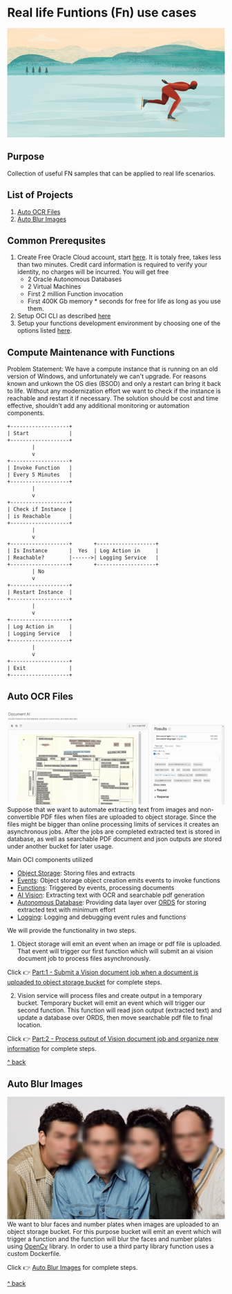 # Real life Funtions (Fn) use cases
![Save Time](./resources/speed-1.jpg)

## Purpose
Collection of useful FN samples that can be applied to real life scenarios.

## List of Projects 
1. [Auto OCR Files](#auto-ocr-files)
2. [Auto Blur Images](#auto-blur-images)

## Common Prerequsites
1. Create Free Oracle Cloud account, start [here](https://www.oracle.com/cloud/free/ "Oracle Free Tier"). It is totaly free, takes less than two minutes. Credit card information is required to verify your identity, no charges will be incurred. You will get free
   * 2 Oracle Autonomous Databases
   * 2 Virtual Machines 
   * First 2 million Function invocation
   * First 400K Gb memory * seconds 
for free for life as long as you use them.
2. Setup OCI CLI as described [here](https://github.com/oracle/oci-cli)
3. Setup your functions development environment by choosing one of the options listed [here](https://docs.oracle.com/en-us/iaas/Content/Functions/Tasks/functionsquickstartguidestop.htm). 

## Compute Maintenance with Functions
Problem Statement: We have a compute instance that is running on an old version of Windows, and unfortunately we can't upgrade. For reasons known and unkown the OS dies (BSOD) and only a restart can bring it back to life. Without any modernization effort we want to check if the instance is reachable and restart it if necessary. The solution should be cost and time effective, shouldn't add any additional monitoring or automation components. 

```plaintext
+-------------------+
| Start             |
+-------------------+
        |
        v
+-------------------+
| Invoke Function   |
| Every 5 Minutes   |
+-------------------+
        |
        v
+-------------------+
| Check if Instance |
| is Reachable      |
+-------------------+
        |
        v
+-------------------+       +-------------------+
| Is Instance       |  Yes  | Log Action in     |
| Reachable?        |------>| Logging Service   |
+-------------------+       +-------------------+
        | No
        v
+-------------------+
| Restart Instance  |
+-------------------+
        |
        v
+-------------------+
| Log Action in     |
| Logging Service   |
+-------------------+
        |
        v
+-------------------+
| Exit              |
+-------------------+
```

## Auto OCR Files
![OCR Your Files](./resources/vision-document-ai.JPG)
Suppose that we want to automate extracting text from images and non-convertible PDF files when files are uploaded to object storage. Since the files might be bigger than online processing limits of services it creates an asynchronous jobs. After the jobs are completed extracted text is stored in database, as well as searchable PDF document and json outputs are stored under another bucket for later usage. 

Main OCI components utilized
- [Object Storage](https://docs.oracle.com/en-us/iaas/Content/Object/home.htm): Storing files and extracts
- [Events](https://docs.oracle.com/en-us/iaas/Content/Events/home.htm): Object storage object creation emits events to invoke functions
- [Functions](https://docs.oracle.com/en-us/iaas/Content/Functions/home.htm): Triggered by events, processing documents
- [AI Vision](https://docs.oracle.com/en-us/iaas/vision/vision/using/home.htm): Extracting text with OCR and searchable pdf generation
- [Autonomous Database](https://docs.oracle.com/en-us/iaas/autonomous-database-shared/index.html): Providing data layer over [ORDS](https://www.oracle.com/database/technologies/appdev/rest.html) for storing extracted text with minimum effort
- [Logging](https://docs.oracle.com/en-us/iaas/Content/Logging/home.htm): Logging and debugging event rules and functions

We will provide the functionality in two steps.
1. Object storage will emit an event when an image or pdf file is uploaded. That event will trigger our first function which will submit an ai vision document job to process files asynchronously. 

Click :point_right: [Part:1 - Submit a Vision document job when a document is uploaded to object storage bucket](./oss-obj-cre-doc-job-py/README.md) for complete steps.

2. Vision service will process files and create output in a temporary bucket. Temporary bucket will emit an event which will trigger our second function. This function will read json output (extracted text) and update a database over ORDS, then move searchable pdf file to final location.

Click :point_right: [Part:2 - Process output of Vision document job and organize new information](./oss-obj-pro-doc-job-res-py/README.md) for complete steps.

[^ back](#purpose)

## Auto Blur Images
![Blur Images](./resources/seinfeld-3.jpg)
We want to blur faces and number plates when images are uploaded to an object storage bucket. For this purpose bucket will emit an event which will trigger a function and the function will blur the faces and number plates using [OpenCv](https://opencv.org/) library. In order to use a third party library function uses a custom Dockerfile. 

Click :point_right: [Auto Blur Images](./oss-obj-cre-img-blur-py/Readme.md) for complete steps.

[^ back](#purpose)

